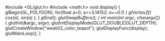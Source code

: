 #include <GL/glut.h>
#include <math.h>
void display()
{
    glBegin(GL_POLYGON);
    for(float a=0; a<=3.1415*2; a+=0.1)
    {
        glVertex2f( cos(a), sin(a) );
    }
    glEnd();
    glutSwapBuffers();
}
int main(int argc, char*argv[])
{
    glutInit(&argc, argv);
    glutInitDisplayMode(GLUT_DOUBLE|GLUT_DEPTH);
    glutCreateWindow("week02_color_teapot");
    glutDisplayFunc(display);
    glutMainLoop();
}
